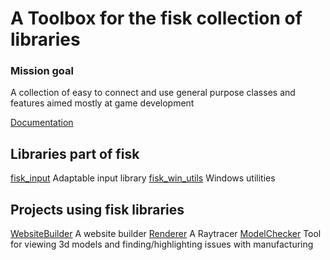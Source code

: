 # A Toolbox for the fisk collection of libraries

### Mission goal
A collection of easy to connect and use general purpose classes and features aimed mostly at game development

[Documentation](DOCUMENTATION.md)


## Libraries part of fisk
[fisk_input](https://github.com/Fiskmans/fisk_input) Adaptable input library
[fisk_win_utils](https://github.com/Fiskmans/fisk_win_utils) Windows utilities


## Projects using fisk libraries
[WebsiteBuilder](https://github.com/Fiskmans/WebsiteBuilder) A website builder
[Renderer](https://github.com/Fiskmans/Renderer) A Raytracer
[ModelChecker](https://github.com/Fiskmans/FiskModelChecker) Tool for viewing 3d models and finding/highlighting issues with manufacturing
